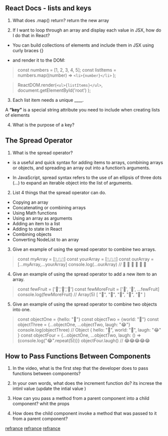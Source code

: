 ## React Docs - lists and keys 

1. What does .map() return?
return the new array 


2. If I want to loop through an array and 
display each value in JSX, how do I do that in React?

- You can build collections of elements and include them in JSX using curly braces {}

- and render it to the DOM: 

>const numbers = [1, 2, 3, 4, 5];
const listItems = numbers.map((number) =>
  `<li>{number}</li>`
);

>ReactDOM.render(`<ul>{listItems}</ul>`,
  document.getElementById('root')
);



3. Each list item needs a unique ____.

A **“key”** is a special string attribute you need to include when creating lists of elements 



4. What is the purpose of a key?



## The Spread Operator 

1. What is the spread operator?

- is a useful and quick syntax for adding items to arrays, combining arrays or objects, and spreading an array out into a function’s arguments.

- In JavaScript, spread syntax refers to the use of an ellipsis of three dots (…) to expand an iterable object into the list of arguments.


2. List 4 things that the spread operator can do.


- Copying an array
- Concatenating or combining arrays
- Using Math functions
- Using an array as arguments
- Adding an item to a list
- Adding to state in React
- Combining objects
- Converting NodeList to an array



3. Give an example of using the spread operator to combine two arrays.


> const myArray = [`🤪`,`🐻`,`🎌`]
const yourArray = [`🙂`,`🤗`,`🤩`]
const ourArray = [...myArray,...yourArray]
console.log(...ourArray) // 🤪 🐻 🎌 🙂 🤗 🤩







4. Give an example of using the spread operator to add a new item to an array.

> const fewFruit = ['🍏','🍊','🍌']
const fewMoreFruit = ['🍉', '🍍', ...fewFruit]
console.log(fewMoreFruit) //  Array(5) [ "🍉", "🍍", "🍏", "🍊", "🍌" ]





5. Give an example of using the spread operator to combine two objects into one.

> const objectOne = {hello: "🤪"}
const objectTwo = {world: "🐻"}
const objectThree = {...objectOne, ...objectTwo, laugh: "😂"}
console.log(objectThree) // Object { hello: "🤪", world: "🐻", laugh: "😂" }
const objectFour = {...objectOne, ...objectTwo, laugh: () => {console.log("😂".repeat(5))}}
objectFour.laugh() // 😂😂😂😂😂 



## How to Pass Functions Between Components 

1. In the video, what is the first step that the developer does to pass functions between components?


2. In your own words, what does the increment function do?
its increse the intinl value (update the intial value )

3. How can you pass a method from a parent component into a child component?
whit the props 


4. How does the child component invoke a method that was passed to it from a parent component?


[refrance](https://reactjs.org/docs/lists-and-keys.html)
[refrance](https://medium.com/coding-at-dawn/how-to-use-the-spread-operator-in-javascript-b9e4a8b06fab)
[refrance](https://www.youtube.com/watch?v=c05OL7XbwXU)